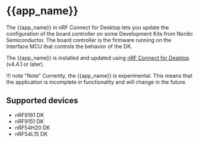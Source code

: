 # {{app_name}}

The {{app_name}} in nRF Connect for Desktop lets you update the configuration of the board controller on some Development Kits from Nordic Semiconductor.
The board controller is the firmware running on the Interface MCU that controls the behavior of the DK.

The {{app_name}} is installed and updated using [nRF Connect for Desktop](https://docs.nordicsemi.com/bundle/nrf-connect-desktop/page/index.html) (v4.4.1 or later).

!!! note "Note"
      Currently, the {{app_name}} is experimental. This means that the application is incomplete in functionality and will change in the future.

## Supported devices

- nRF9161 DK
- nRF9151 DK
- nRF54H20 DK
- nRF54L15 DK